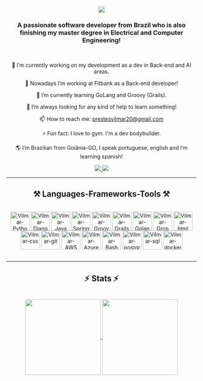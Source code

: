 <h1 align="center">
    <img src="https://readme-typing-svg.herokuapp.com/?font=Righteous&size=35&center=true&vCenter=true&width=500&height=70&duration=4000&lines=Hi+There!+👋;+I'm+Vilmar+Prestes!;" />
</h1>

<h3 align="center">A passionate software developer from Brazil who is also finishing my master degree in Electrical and Computer Engineering!</h3>

<br/>

<div align="center">
  
🔭 I’m currently working on my development as a dev in Back-end and AI areas.

👯 Nowadays I’m working at Fitbank as a Back-end developer! 

🌱 I’m currently learning GoLang and Groovy (Grails).  

🤔 I’m always looking for any kind of help to learn something!   

📫 How to reach me: prestesvilmar20@gmail.com  

⚡ Fun fact: I love to gym. I'm a dev bodybuilder.  

🌎 I’m Brazilian from Goiânia-GO, I speak portuguese, english and I’m learning spanish! 

</div>

<div align = "center"> 
  <a href = "mailto:prestesvilmar20@gmail.com ">
    <img src="https://img.shields.io/badge/-Gmail-%23333?style=for-the-badge&logo=gmail&logoColor=white" target="_blank">
  </a>
  <a href="https://www.linkedin.com/in/vilmarfilho/" target="_blank"
    ><img src="https://img.shields.io/badge/-LinkedIn-%230077B5?style=for-the-badge&logo=linkedin&logoColor=white" target="_blank">
  </a>
</div>

<hr/>

<h2 align="center">⚒️ Languages-Frameworks-Tools ⚒️</h2>
<div align="center" style="display: inline_block"><br>
  <img align="center" alt="Vilmar-Python" height="50" width="50" src="https://cdn.jsdelivr.net/gh/devicons/devicon@latest/icons/python/python-original.svg" />
  <img align="center" alt="Vilmar-Django" height="50" width="50" src="https://cdn.jsdelivr.net/gh/devicons/devicon@latest/icons/django/django-plain.svg" />
  <img align="center" alt="Vilmar-Java" height="50" width="50" src="https://cdn.jsdelivr.net/gh/devicons/devicon/icons/java/java-original.svg">
  <img align="center" alt="Vilmar-Spring" height="50" width="50" src="https://cdn.jsdelivr.net/gh/devicons/devicon@latest/icons/spring/spring-original.svg" />
  <img align="center" alt="Vilmar-Groovy" height="50" width="50" src="https://cdn.jsdelivr.net/gh/devicons/devicon@latest/icons/groovy/groovy-original.svg">
  <img align="center" alt="Vilmar-Grails" height="50" width="50" src="https://cdn.jsdelivr.net/gh/devicons/devicon@latest/icons/grails/grails-original.svg">
  <img align="center" alt="Vilmar-Golang" height="50" width="50" src="https://cdn.jsdelivr.net/gh/devicons/devicon@latest/icons/go/go-original.svg">
  <img align="center" alt="Vilmar-Grcp" height="50" width="50" src="https://cdn.jsdelivr.net/gh/devicons/devicon@latest/icons/grpc/grpc-original.svg">
  <img align="center" alt="Vilmar-html" height="50" width="50" src="https://cdn.jsdelivr.net/gh/devicons/devicon/icons/html5/html5-original.svg">
  <img align="center" alt="Vilmar-css" height="50" width="50" src="https://cdn.jsdelivr.net/gh/devicons/devicon/icons/css3/css3-original.svg">
  <img align="center" alt="Vilmar-git" height="50" width="50" src="https://cdn.jsdelivr.net/gh/devicons/devicon/icons/git/git-original.svg">
  <img align="center" alt="Vilmar-AWS" height="50" width="50" src="https://cdn.jsdelivr.net/gh/devicons/devicon@latest/icons/amazonwebservices/amazonwebservices-original-wordmark.svg">
  <img align="center" alt="Vilmar-Azure" height="50" width="50" src="https://cdn.jsdelivr.net/gh/devicons/devicon@latest/icons/azuredevops/azuredevops-original.svg">
  <img align="center" alt="Vilmar-Bash" height="50" width="50" src="https://cdn.jsdelivr.net/gh/devicons/devicon@latest/icons/bash/bash-original.svg">
  <img align="center" alt="Vilmar-postgres" height="50" width="50" src="https://cdn.jsdelivr.net/gh/devicons/devicon@latest/icons/postgresql/postgresql-original.svg">
  <img align="center" alt="Vilmar-sql" height="50" width="50" src="https://cdn.jsdelivr.net/gh/devicons/devicon@latest/icons/sqldeveloper/sqldeveloper-original.svg">
  <img align="center" alt="Vilmar-docker" height="50" width="50" src="https://cdn.jsdelivr.net/gh/devicons/devicon@latest/icons/docker/docker-original.svg">
    
</div>

<br/>

<hr/>

<h2 align="center">⚡ Stats ⚡</h2>

<br>

<div align= "center">
  <a href="https://github.com/VilmarPrestes">
    <img height=200 align="center" src="https://github-readme-stats.vercel.app/api?username=VilmarPrestes&show_icons=truee&theme=tokyonight&count_private_tru&rank_icon=github&bg_color=00000000&include_all_commits=true"/>
  </a>
  <a href="https://github.com/VilmarPrestes">
    <img height=200 align="center" src="https://github-readme-stats.vercel.app/api/top-langs/?username=VilmarPrestes&layout=compact&langs_count=20&theme=tokyonight"/>
  </a>
</div>

<br/><br/>



